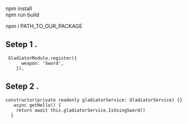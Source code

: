 
npm install  
npm run build



npm i PATH_TO_OUR_PACKAGE




## Setep 1 . 

     GladiatorModule.register({
          weapon: 'Sword',
        }),

## Setep 2 . 


    constructor(private readonly gladiatorService: GladiatorService) {}
       async getHello() {
        return await this.gladiatorService.IsUsingSword()
      }

